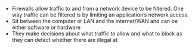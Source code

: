 - Firewalls allow traffic to and from a network device to be filtered. One way traffic can be filtered is by limiting an application’s network access.
- Sit between the computer or LAN and the internet/WAN and can be either software or hardware
- They make decisions about what traffic to allow and what to block as they can detect whether there are illegal at
